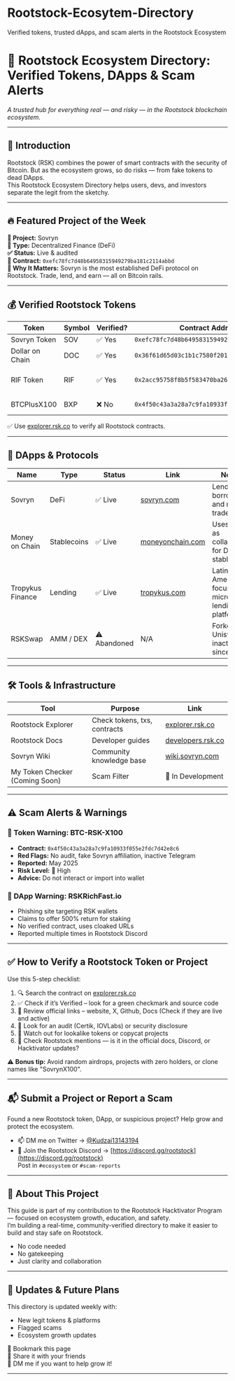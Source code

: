 # Rootstock-Ecosytem-Directory
Verified tokens, trusted dApps, and scam alerts in the Rootstock Ecosystem

# 🧭 Rootstock Ecosystem Directory: Verified Tokens, DApps & Scam Alerts
_A trusted hub for everything real — and risky — in the Rootstock blockchain ecosystem._

---

## 📌 Introduction
Rootstock (RSK) combines the power of smart contracts with the security of Bitcoin. But as the ecosystem grows, so do risks — from fake tokens to dead DApps.  
This Rootstock Ecosystem Directory helps users, devs, and investors separate the legit from the sketchy.

---

## 🔥 Featured Project of the Week
**💼 Project:** Sovryn  
**📍 Type:** Decentralized Finance (DeFi)  
**✅ Status:** Live & audited  
**🔗 Contract:** `0xefc78fc7d48b64958315949279ba181c2114abbd`  
**🧠 Why It Matters:** Sovryn is the most established DeFi protocol on Rootstock. Trade, lend, and earn — all on Bitcoin rails.

---

## 💰 Verified Rootstock Tokens

| Token          | Symbol | Verified? | Contract Address                               | Audit           | Risk    |
| -------------- | ------ | --------- | ---------------------------------------------- | --------------- | ------- |
| Sovryn Token   | SOV    | ✅ Yes    | `0xefc78fc7d48b64958315949279ba181c2114abbd` | ✅ Certik       | Low     |
| Dollar on Chain| DOC    | ✅ Yes    | `0x36f61d65d03c1b1c7580f201cbf4432cd06ac6f2` | ✅ IOVLabs      | Low     |
| RIF Token      | RIF    | ✅ Yes    | `0x2acc95758f8b5f583470ba265eb685a8f45fc9d5` | ✅ External Audit| Low     |
| BTCPlusX100    | BXP    | ❌ No     | `0x4f50c43a3a28a7c9fa10933f055e2fdc7d42e8c6` | ❌ None         | ⚠️ Scam |

✅ Use [explorer.rsk.co](https://explorer.rsk.co) to verify all Rootstock contracts.

---

## 🧩 DApps & Protocols

| Name           | Type       | Status         | Link                | Notes                               |
| -------------- | ---------- | -------------- | ------------------- | ---------------------------------- |
| Sovryn         | DeFi       | ✅ Live        | [sovryn.com](https://sovryn.com) | Lend, borrow, and margin trade BTC |
| Money on Chain | Stablecoins| ✅ Live        | [moneyonchain.com](https://moneyonchain.com) | Uses BTC as collateral for DOC stablecoins |
| Tropykus Finance | Lending  | ✅ Live        | [tropykus.com](https://tropykus.com) | Latin America-focused micro lending platform |
| RSKSwap        | AMM / DEX  | ⚠️ Abandoned   | N/A                 | Forked Uniswap, inactive since 2023 |

---

## 🛠️ Tools & Infrastructure

| Tool                | Purpose            | Link                    |
| ------------------- | ------------------ | ----------------------- |
| Rootstock Explorer  | Check tokens, txs, contracts | [explorer.rsk.co](https://explorer.rsk.co) |
| Rootstock Docs      | Developer guides   | [developers.rsk.co](https://developers.rsk.co) |
| Sovryn Wiki         | Community knowledge base | [wiki.sovryn.com](https://wiki.sovryn.com) |
| My Token Checker (Coming Soon) | Scam Filter | 🚧 In Development       |

---

## ⚠️ Scam Alerts & Warnings

### 🚨 Token Warning: BTC-RSK-X100
- **Contract:** `0x4f50c43a3a28a7c9fa10933f055e2fdc7d42e8c6`  
- **Red Flags:** No audit, fake Sovryn affiliation, inactive Telegram  
- **Reported:** May 2025  
- **Risk Level:** 🔴 High  
- **Advice:** Do not interact or import into wallet

### 🚨 DApp Warning: RSKRichFast.io
- Phishing site targeting RSK wallets  
- Claims to offer 500% return for staking  
- No verified contract, uses cloaked URLs  
- Reported multiple times in Rootstock Discord  

---

## ✅ How to Verify a Rootstock Token or Project

Use this 5-step checklist:  
1. 🔍 Search the contract on [explorer.rsk.co](https://explorer.rsk.co)  
2. ✅ Check if it’s Verified – look for a green checkmark and source code  
3. 🔗 Review official links – website, X, Github, Docs (Check if they are live and active)  
4. 📜 Look for an audit (Certik, IOVLabs) or security disclosure  
5. 🚩 Watch out for lookalike tokens or copycat projects  
6. 🧠 Check Rootstock mentions — is it in the official docs, Discord, or Hacktivator updates?

⚠️ **Bonus tip:** Avoid random airdrops, projects with zero holders, or clone names like "SovrynX100".

---

## 📬 Submit a Project or Report a Scam

Found a new Rootstock token, DApp, or suspicious project? Help grow and protect the ecosystem.

- 📫 DM me on Twitter → [@Kudzai13143194](https://twitter.com/Kudzai13143194)  
- 💬 Join the Rootstock Discord → [https://discord.gg/rootstock](https://discord.gg/rootstock)  
  Post in `#ecosystem` or `#scam-reports`

---

## 🙌 About This Project

This guide is part of my contribution to the Rootstock Hacktivator Program — focused on ecosystem growth, education, and safety.  
I’m building a real-time, community-verified directory to make it easier to build and stay safe on Rootstock.  
- No code needed  
- No gatekeeping  
- Just clarity and collaboration

---

## 🔁 Updates & Future Plans

This directory is updated weekly with:  
- New legit tokens & platforms  
- Flagged scams  
- Ecosystem growth updates

📌 Bookmark this page  
🔁 Share it with your friends  
📢 DM me if you want to help grow it!

---

